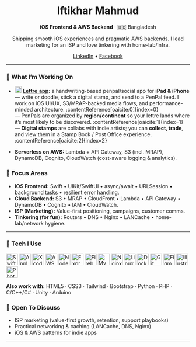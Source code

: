 <!-- Hero -->
<h1 align="center">Iftikhar Mahmud</h1>
<p align="center">
  <b>iOS Frontend & AWS Backend</b> · 🇧🇩 Bangladesh
</p>
<p align="center">
  Shipping smooth iOS experiences and pragmatic AWS backends. I lead marketing for an ISP and love tinkering with home-lab/infra.
</p>

<p align="center">
  <a href="https://linkedin.com/in/iftikharmahmud">LinkedIn</a> •
  <a href="https://fb.com/iftikhar.mahmud.56">Facebook</a>
</p>

---

### 🚀 What I’m Working On
- <img alt="Lettre logo" src="https://images.squarespace-cdn.com/content/v1/64224761117d752dbf17621f/cbfa314c-48f7-4dc6-925f-e8daf698de34/Group+96.png?format=300w" height="18" /> **[Lettre.app](https://www.lettre.app/):** a handwriting-based penpal/social app for **iPad & iPhone** — write or doodle, stick a digital stamp, and send to a PenPal feed. I work on iOS UI/UX, S3/MRAP-backed media flows, and performance-minded architecture. :contentReference[oaicite:0]{index=0}  
  — PenPals are organized by **region/continent** so your lettre lands where it’s most likely to be discovered. :contentReference[oaicite:1]{index=1}  
  — **Digital stamps** are collabs with indie artists; you can **collect, trade**, and view them in a Stamp Book / Post Office experience. :contentReference[oaicite:2]{index=2}

- **Serverless on AWS:** Lambda + API Gateway, S3 (incl. MRAP), DynamoDB, Cognito, CloudWatch (cost-aware logging & analytics).


### 🧭 Focus Areas
- **iOS Frontend:** Swift • UIKit/SwiftUI • async/await • URLSession • background tasks • resilient error handling.
- **Cloud Backend:** S3 • MRAP • CloudFront • Lambda • API Gateway • DynamoDB • Cognito • IAM • CloudWatch.
- **ISP (Marketing):** Value-first positioning, campaigns, customer comms.
- **Tinkering (for fun):** Routers • DNS • Nginx • LANCache • home-lab/network hygiene.

---

### 🧰 Tech I Use
<p align="left">
  <!-- Mobile -->
  <img alt="Swift" height="32" src="https://cdn.jsdelivr.net/gh/devicons/devicon/icons/swift/swift-original.svg" />
  <img alt="Apple" height="32" src="https://cdn.jsdelivr.net/gh/devicons/devicon/icons/apple/apple-original.svg" />
  <img alt="Xcode" height="32" src="https://cdn.jsdelivr.net/gh/devicons/devicon/icons/xcode/xcode-original.svg" />
  <!-- Backend / Cloud -->
  <img alt="AWS" height="32" src="https://cdn.jsdelivr.net/npm/simple-icons@10.4.0/icons/amazonaws.svg" />
  <img alt="Node.js" height="32" src="https://cdn.jsdelivr.net/gh/devicons/devicon/icons/nodejs/nodejs-original.svg" />
  <img alt="Express" height="32" src="https://cdn.jsdelivr.net/gh/devicons/devicon/icons/express/express-original.svg" />
  <img alt="Firebase" height="32" src="https://cdn.jsdelivr.net/gh/devicons/devicon/icons/firebase/firebase-plain.svg" />
  <img alt="MySQL" height="32" src="https://cdn.jsdelivr.net/gh/devicons/devicon/icons/mysql/mysql-original.svg" />
  <!-- Infra / Tools -->
  <img alt="Nginx" height="32" src="https://cdn.jsdelivr.net/gh/devicons/devicon/icons/nginx/nginx-original.svg" />
  <img alt="Linux" height="32" src="https://cdn.jsdelivr.net/gh/devicons/devicon/icons/linux/linux-original.svg" />
  <img alt="Docker" height="32" src="https://cdn.jsdelivr.net/gh/devicons/devicon/icons/docker/docker-original.svg" />
  <img alt="Git" height="32" src="https://cdn.jsdelivr.net/gh/devicons/devicon/icons/git/git-original.svg" />
  <!-- Design -->
  <img alt="Figma" height="32" src="https://cdn.jsdelivr.net/gh/devicons/devicon/icons/figma/figma-original.svg" />
  <img alt="Illustrator" height="32" src="https://cdn.jsdelivr.net/gh/devicons/devicon/icons/illustrator/illustrator-plain.svg" />
  <img alt="Photoshop" height="32" src="https://cdn.jsdelivr.net/gh/devicons/devicon/icons/photoshop/photoshop-plain.svg" />
</p>

**Also work with:** HTML5 · CSS3 · Tailwind · Bootstrap · Python · PHP · C/C++/C# · Unity · Arduino

### 💬 Open To Discuss
- ISP marketing (value-first growth, retention, support playbooks)
- Practical networking & caching (LANCache, DNS, Nginx)
- iOS & AWS patterns for indie apps

---
